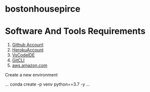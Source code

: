 # bostonhousepirce

# Software And Tools Requirements

1. [Github Account](https://github.com)
2. [HerokuAccount](https://heroku.com) 
3. [VsCodeIDE](https://code.visualstudio.com/)
4. [GitCLI](https://git-scm.com/book/en/v2/Getting-Started-The-Command-Line)
5. [aws.amazon.com](https://aws.amazon.com/)

Create a new environment

...
conda create -p venv python==3.7 -y
...
